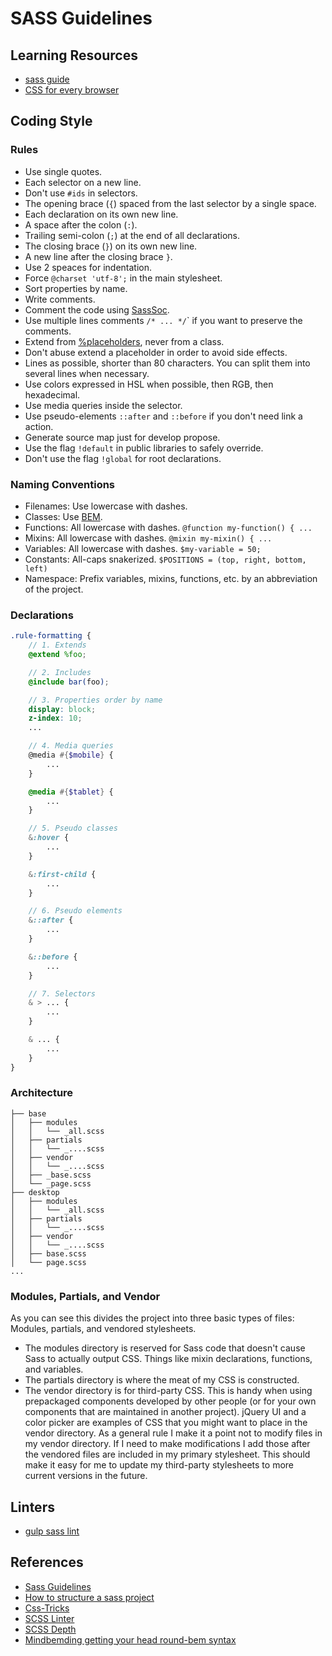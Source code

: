 # SASS Guidelines

## Learning Resources

- [sass guide](https://sass-lang.com/guide)
- [CSS for every browser](https://hacks.mozilla.org/2018/03/how-to-write-css-that-works-in-every-browser-even-the-old-ones/)

## Coding Style

### Rules

- Use single quotes.
- Each selector on a new line.
- Don't use `#ids` in selectors.
- The opening brace (`{`) spaced from the last selector by a single
  space.
- Each declaration on its own new line.
- A space after the colon (`:`).
- Trailing semi-colon (`;`) at the end of all declarations.
- The closing brace (`}`) on its own new line.
- A new line after the closing brace `}`.
- Use 2 speaces for indentation.
- Force `@charset 'utf-8';` in the main stylesheet.
- Sort properties by name.
- Write comments.
- Comment the code using [SassSoc](http://sassdoc.com/).
- Use multiple lines comments `/* ... */`\` if you want to preserve
  the comments.
- Extend from
  [%placeholders](http://blog.teamtreehouse.com/extending-placeholder-selectors-with-sass/),
  never from a class.
- Don't abuse extend a placeholder in order to avoid side effects.
- Lines as possible, shorter than 80 characters. You can split them
  into several lines when necessary.
- Use colors expressed in HSL when possible, then RGB, then
  hexadecimal.
- Use media queries inside the selector.
- Use pseudo-elements `::after` and `::before` if you don't need link
  a action.
- Generate source map just for develop propose.
- Use the flag `!default` in public libraries to safely override.
- Don't use the flag `!global` for root declarations.

### Naming Conventions

- Filenames: Use lowercase with dashes.
- Classes: Use [BEM](http://getbem.com/naming/).
- Functions: All lowercase with dashes. `@function my-function() { ...`
- Mixins: All lowercase with dashes. `@mixin my-mixin() { ...`
- Variables: All lowercase with dashes. `$my-variable = 50;`
- Constants: All-caps snakerized.
  `$POSITIONS = (top, right, bottom, left)`
- Namespace: Prefix variables, mixins, functions, etc. by an
  abbreviation of the project.

### Declarations

```scss
.rule-formatting {
    // 1. Extends
    @extend %foo;

    // 2. Includes
    @include bar(foo);

    // 3. Properties order by name
    display: block;
    z-index: 10;
    ...

    // 4. Media queries
    @media #{$mobile} {
        ...
    }

    @media #{$tablet} {
        ...
    }

    // 5. Pseudo classes
    &:hover {
        ...
    }

    &:first-child {
        ...
    }

    // 6. Pseudo elements
    &::after {
        ...
    }

    &::before {
        ...
    }

    // 7. Selectors
    & > ... {
        ...
    }

    & ... {
        ...
    }
}
```

### Architecture

```text
├── base
│   ├── modules
│   │   └── _all.scss
│   ├── partials
│   │   └── _....scss
│   ├── vendor
│   │   └── _....scss
│   ├── _base.scss
│   └── _page.scss
├── desktop
│   ├── modules
│   │   └── _all.scss
│   ├── partials
│   │   └── _....scss
│   ├── vendor
│   │   └── _....scss
│   ├── base.scss
│   └── page.scss
...
```

### Modules, Partials, and Vendor

As you can see this divides the project into three basic types of files:
Modules, partials, and vendored stylesheets.

- The modules directory is reserved for Sass code that doesn't cause
  Sass to actually output CSS. Things like mixin declarations,
  functions, and variables.
- The partials directory is where the meat of my CSS is constructed.
- The vendor directory is for third-party CSS. This is handy when
  using prepackaged components developed by other people (or for your
  own components that are maintained in another project). jQuery UI
  and a color picker are examples of CSS that you might want to place
  in the vendor directory. As a general rule I make it a point not to
  modify files in my vendor directory. If I need to make modifications
  I add those after the vendored files are included in my primary
  stylesheet. This should make it easy for me to update my third-party
  stylesheets to more current versions in the future.

## Linters

- [gulp sass lint](https://www.npmjs.com/package/gulp-scss-lint)

## References

- [Sass Guidelines](https://sass-guidelin.es)
- [How to structure a sass project](http://thesassway.com/beginner/how-to-structure-a-sass-project)
- [Css-Tricks](https://css-tricks.com/sass-style-guide/)
- [SCSS Linter](https://github.com/brigade/scss-lint)
- [SCSS Depth](https://smacss.com/book/applicability)
- [Mindbemding getting your head round-bem syntax][bem]

[bem]: http://csswizardry.com/2013/01/mindbemding-getting-your-head-round-bem-syntax/